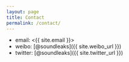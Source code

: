 ```yaml
---
layout: page
title: Contact
permalink: /contact/
---
```




* email: <{{ site.email }}>
* weibo:  [@soundleaks]({{ site.weibo_url }})
* twitter: [@soundleaks]({{ site.twitter_url }})
